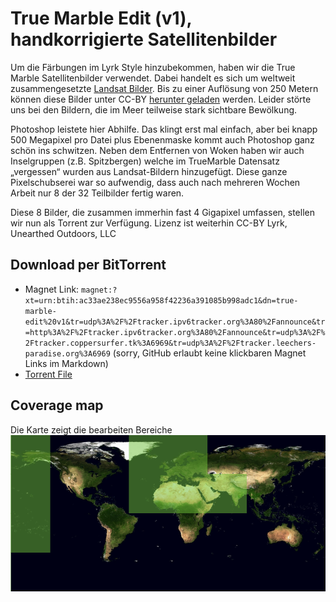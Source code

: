 # True Marble Edit (v1), handkorrigierte Satellitenbilder

Um die Färbungen im Lyrk Style hinzubekommen, haben wir die True Marble Satellitenbilder verwendet. Dabei handelt es sich um weltweit zusammengesetzte [Landsat Bilder](https://de.wikipedia.org/wiki/Landsat). Bis zu einer Auflösung von 250 Metern können diese Bilder unter CC-BY [herunter geladen](http://www.unearthedoutdoors.net/global_data/true_marble/download) werden. Leider störte uns bei den Bildern, die im Meer teilweise stark sichtbare Bewölkung. 

Photoshop leistete hier Abhilfe. Das klingt erst mal einfach, aber bei knapp 500 Megapixel pro Datei plus Ebenenmaske kommt auch Photoshop ganz schön ins schwitzen. Neben dem Entfernen von Woken haben wir auch Inselgruppen (z.B. Spitzbergen) welche im TrueMarble Datensatz „vergessen“ wurden aus Landsat-Bildern hinzugefügt. 
Diese ganze Pixelschubserei war so aufwendig, dass auch nach mehreren Wochen Arbeit nur 8 der 32 Teilbilder fertig waren. 

Diese 8 Bilder, die zusammen immerhin fast 4 Gigapixel umfassen, stellen wir nun als Torrent zur Verfügung. Lizenz ist weiterhin CC-BY Lyrk, Unearthed Outdoors, LLC 

## Download per BitTorrent
* Magnet Link: `magnet:?xt=urn:btih:ac33ae238ec9556a958f42236a391085b998adc1&dn=true-marble-edit%20v1&tr=udp%3A%2F%2Ftracker.ipv6tracker.org%3A80%2Fannounce&tr=http%3A%2F%2Ftracker.ipv6tracker.org%3A80%2Fannounce&tr=udp%3A%2F%2Ftracker.coppersurfer.tk%3A6969&tr=udp%3A%2F%2Ftracker.leechers-paradise.org%3A6969` (sorry, GitHub erlaubt keine klickbaren Magnet Links im Markdown)
* [Torrent File](/true-marble-edit-v1.torrent)

## Coverage map
Die Karte zeigt die bearbeiten Bereiche
![coverage map](https://raw.githubusercontent.com/lyrk/true-marble-edit/master/coverage.png)
